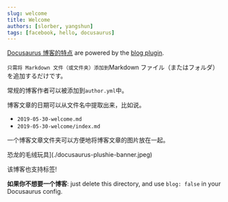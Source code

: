 ```yaml
---
slug: welcome
title: Welcome
authors: [slorber, yangshun]
tags: [facebook, hello, docusaurus]
---
```


<a href="https://docusaurus.io/docs/blog">Docusaurus 博客的特点</a> are powered by the <a href="https://docusaurus.io/docs/api/plugins/@docusaurus/plugin-content-blog">blog plugin</a>.

<code>只需将 Markdown 文件（或文件夹）添加到</code>Markdown ファイル（またはフォルダ）を追加するだけです。

常规的博客作者可以被添加到<code>author.yml</code>中。

博客文章的日期可以从文件名中提取出来，比如说。

- <code>2019-05-30-welcome.md</code>
- <code>2019-05-30-welcome/index.md</code>

一个博客文章文件夹可以方便地将博客文章的图片放在一起。

恐龙的毛绒玩具]\(./docusaurus-plushie-banner.jpeg)

该博客也支持标签!

<strong>如果你不想要一个博客</strong>: just delete this directory, and use <code>blog: false</code> in your Docusaurus config.
